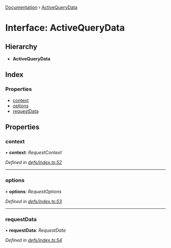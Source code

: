 [Documentation](../README.md) › [ActiveQueryData](activequerydata.md)

# Interface: ActiveQueryData

## Hierarchy

* **ActiveQueryData**

## Index

### Properties

* [context](activequerydata.md#context)
* [options](activequerydata.md#options)
* [requestData](activequerydata.md#requestdata)

## Properties

###  context

• **context**: *RequestContext*

*Defined in [defs/index.ts:52](https://github.com/badbatch/graphql-box/blob/f1852d90/packages/client/src/defs/index.ts#L52)*

___

###  options

• **options**: *RequestOptions*

*Defined in [defs/index.ts:53](https://github.com/badbatch/graphql-box/blob/f1852d90/packages/client/src/defs/index.ts#L53)*

___

###  requestData

• **requestData**: *RequestData*

*Defined in [defs/index.ts:54](https://github.com/badbatch/graphql-box/blob/f1852d90/packages/client/src/defs/index.ts#L54)*

